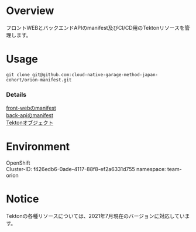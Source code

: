# Overview
フロントWEBとバックエンドAPIのmanifest及びCI/CD用のTektonリソースを管理します。

# Usage
```
git clone git@github.com:cloud-native-garage-method-japan-cohort/orion-manifest.git
```
### Details
[front-webのmanifest](./front/README.md)<br>
[back-apiのmanifest](./back/README.md)<br>
[Tektonオブジェクト](./tekton/README.md)

# Environment
OpenShift<br>
Cluster-ID: f426edb6-0ade-4117-88f8-ef2a6331d755
namespace: team-orion

# Notice
Tektonの各種リソースについては、2021年7月現在のバージョンに対応しています。